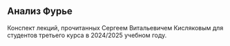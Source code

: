 ## Анализ Фурье

Конспект лекций, прочитанных Сергеем Витальевичем Кисляковым для студентов третьего курса в 2024/2025 учебном году.

